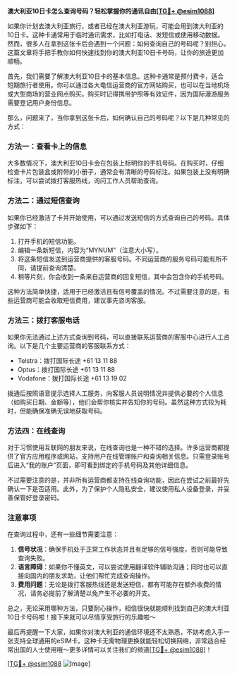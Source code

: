 **澳大利亚10日卡怎么查询号码？轻松掌握你的通讯自由[[TG💪+ @esim1088](https://t.me/s/esim1088)]**

如果你计划去澳大利亚旅行，或者已经在澳大利亚游玩，可能会用到澳大利亚的10日卡。这种卡通常用于临时通讯需求，比如打电话、发短信或使用移动数据。然而，很多人在拿到这张卡后会遇到一个问题：如何查询自己的号码呢？别担心，这篇文章将手把手教你如何快速找到你的澳大利亚10日卡号码，让你的旅途更加顺畅。

首先，我们需要了解澳大利亚10日卡的基本信息。这种卡通常是预付费卡，适合短期旅行者使用。你可以通过各大电信运营商的官方网站购买，也可以在当地机场或大型商场的营业网点购买。购买时记得携带护照等有效证件，因为国际漫游服务需要登记用户身份信息。

那么，问题来了，当你拿到这张卡后，如何确认自己的号码呢？以下是几种常见的方式：

### 方法一：查看卡上的信息
大多数情况下，澳大利亚10日卡会在包装上标明你的手机号码。在购买时，仔细检查卡片包装盒或附带的小册子，通常会有清晰的号码标注。如果包装上没有明确标注，可以尝试拨打客服热线，询问工作人员帮助查询。

### 方法二：通过短信查询
如果你已经激活了卡并开始使用，可以通过发送短信的方式查询自己的号码。具体步骤如下：
1. 打开手机的短信功能。
2. 编辑一条新短信，内容为“MYNUM”（注意大小写）。
3. 将这条短信发送到运营商提供的客服号码。不同运营商的服务号码可能有所不同，请提前查询清楚。
4. 稍等片刻，你会收到一条来自运营商的回复短信，其中会包含你的手机号码。

这种方法简单快捷，适用于已经激活且有信号覆盖的情况。不过需要注意的是，有些运营商可能会收取短信费用，建议事先咨询客服。

### 方法三：拨打客服电话
如果你无法通过上述方式查询到号码，可以直接联系运营商的客服中心进行人工咨询。以下是几个主要运营商的客服联系方式：
- Telstra：拨打国际长途 +61 13 11 88
- Optus：拨打国际长途 +61 13 11 88
- Vodafone：拨打国际长途 +61 13 19 02

拨通后按照语音提示选择人工服务，向客服人员说明情况并提供必要的个人信息（如购买日期、金额等），他们会帮你核实并告知你的号码。虽然这种方式较为耗时，但能确保准确无误地获取号码。

### 方法四：在线查询
对于习惯使用互联网的朋友来说，在线查询也是一种不错的选择。许多运营商都提供了官方应用程序或网站，支持用户在线管理账户和查询相关信息。只需登录账号后进入“我的账户”页面，即可看到绑定的手机号码及其他详细信息。

不过需要注意的是，并非所有运营商都支持在线查询功能，因此在尝试之前最好先确认一下是否适用。此外，为了保护个人隐私安全，建议使用私人设备登录，并妥善保管好登录密码。

### 注意事项
在查询过程中，还有一些细节需要注意：
1. **信号状况**：确保手机处于正常工作状态并且有足够的信号强度，否则可能导致查询失败。
2. **语言障碍**：如果你不懂英文，可以尝试使用翻译软件辅助沟通；同时也可以直接向国内的朋友求助，让他们帮忙完成查询操作。
3. **费用问题**：无论是拨打客服热线还是发送短信，都有可能存在额外收费的情况，请务必提前了解清楚以免产生不必要的开支。

总之，无论采用哪种方法，只要耐心操作，相信很快就能顺利找到自己的澳大利亚10日卡号码啦！接下来就可以尽情享受旅行的乐趣啦～

最后再提醒一下大家，如果你对澳大利亚的通信环境还不太熟悉，不妨考虑入手一张支持全球通用的eSIM卡。这种卡无需物理更换就能轻松切换网络，非常适合经常出国的人士使用哦～更多详情可以关注我们的频道[[TG💪+ @esim1088](https://t.me/s/esim1088)]！

[[TG💪+ @esim1088](https://t.me/s/esim1088) ![Image](https://i.postimg.cc/4NQfJmqS/Snipaste-2025-05-13-00-14-12.png)]